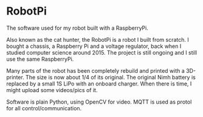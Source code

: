 # RobotPi
The software used for my robot built with a RaspberryPi.

Also known as the cat hunter, the RobotPi is a robot I built from scratch. I bought a chassis, a Raspberry Pi and a voltage regulator, back when I studied computer science around 2015. The project is still ongoing and I still use the same RaspberryPi.

Many parts of the robot has been completely rebuild and printed with a 3D-printer. The size is now about 1/4 of its original. The original Nimh battery is replaced by a small 1S LiPo with an onboard charger. When there is time, I might upload some videos/pics of it.

Software is plain Python, using OpenCV for video. MQTT is used as protol for all control/communication.